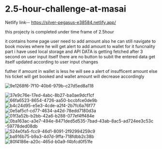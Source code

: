 # 2.5-hour-challenge-at-masai

Netlify link--   https://silver-pegasus-e38584.netlify.app/

this projecty is completed under time frame of 2.5hour

it contains home page user need to add amount also he can still navigate to book movies
where he will get alert to add amount to wallet 
for it funcnality part i have used local storage and API DATA is getting fetched after 3 second on user input itself there are no 
button to subit the entered data get itself  updated according to user input changes

futher if amount in wallet is less he will see a alert of insufficent amount else his ticket will get booked and wallet amount will decrease accordingly 


![9e1268f6-7f10-40b6-979b-c27d5ed8a118](https://user-images.githubusercontent.com/108179730/177919612-a52b23e8-7805-4ab2-b14f-774ae5925d0f.jpg)


![37e9c76e-17ed-4abc-8b27-ba0ae9dcf1cf](https://user-images.githubusercontent.com/108179730/177919808-033be9a0-13a1-4beb-95db-5486be86f0e2.jpg)
![66fa6523-8654-4726-aa50-bccbfce0de9b](https://user-images.githubusercontent.com/108179730/177919845-7c13ed1c-53e9-472d-b8ab-b7e9df620204.jpg)
![b4c24d95-e5e3-4cde-a2f4-2b7fc6a76f77](https://user-images.githubusercontent.com/108179730/177919851-41559bb5-b749-48a1-86af-e2119149058d.jpg)
![0e5af5cf-cd77-4634-a42d-78edd7180d3a](https://user-images.githubusercontent.com/108179730/177919863-78dafede-dcc8-4777-af7d-f16580ea3ccb.jpg)
![01f3a52b-b2bb-42a6-b288-077ef4ff484e](https://user-images.githubusercontent.com/108179730/177919885-bdd892f0-8fea-4d2f-a426-376323b17b7d.jpg)
![0ba163ac-a3e7-494e-8471![ded5d535-7bad-43ab-8ac5-ad724ee3c53c](https://user-images.githubusercontent.com/108179730/177920016-26fe2e29-4089-4597-a866-77c66f3304e0.jpg)
-59778ded08db](https://user-images.githubusercontent.com/108179730/177919918-1e533479-e225-4228-9f59-569c22296439.jpg)
![524e0fa5-fcc9-46d1-8091-2f92994259c9](https://user-images.githubusercontent.com/108179730/177919986-ea1d20e1-ee48-4e7a-9687-51274f74089d.jpg)
![ba916b75-b9a3-4d7d-9ffa-718fdbb2c38b](https://user-images.githubusercontent.com/108179730/177919999-e10f47e2-91fc-4683-b934-5a4b1f98f702.jpg)
![80f4186e-a20c-465d-b0a9-f4bfcd0f51fe](https://user-images.githubusercontent.com/108179730/177920008-07742ce5-402e-4070-8640-5dd11afc1f5e.jpg)
